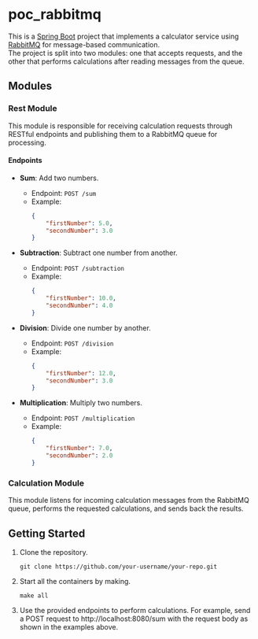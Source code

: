 # poc_rabbitmq

This is a [Spring Boot](https://spring.io/) project that implements a calculator service using [RabbitMQ](https://www.rabbitmq.com/) for message-based communication. <br> The project is split into two modules: one that accepts requests, and the other that performs calculations after reading messages from the queue.

## Modules

### Rest Module
This module is responsible for receiving calculation requests through RESTful endpoints and publishing them to a RabbitMQ queue for processing.

#### Endpoints

- **Sum**: Add two numbers.
    - Endpoint: `POST /sum`
    - Example:
      ```json
      {
          "firstNumber": 5.0,
          "secondNumber": 3.0
      }
      ```

- **Subtraction**: Subtract one number from another.
    - Endpoint: `POST /subtraction`
    - Example:
      ```json
      {
          "firstNumber": 10.0,
          "secondNumber": 4.0
      }
      ```

- **Division**: Divide one number by another.
    - Endpoint: `POST /division`
    - Example:
      ```json
      {
          "firstNumber": 12.0,
          "secondNumber": 3.0
      }
      ```

- **Multiplication**: Multiply two numbers.
    - Endpoint: `POST /multiplication`
    - Example:
      ```json
      {
          "firstNumber": 7.0,
          "secondNumber": 2.0
      }
      ```

### Calculation Module
This module listens for incoming calculation messages from the RabbitMQ queue, performs the requested calculations, and sends back the results.

## Getting Started

1. Clone the repository.
   ```shell
   git clone https://github.com/your-username/your-repo.git
   ```

2. Start all the containers by making.
   ```shell
   make all
   ```
3. Use the provided endpoints to perform calculations. For example, send a POST request to http://localhost:8080/sum with the request body as shown in the examples above.


